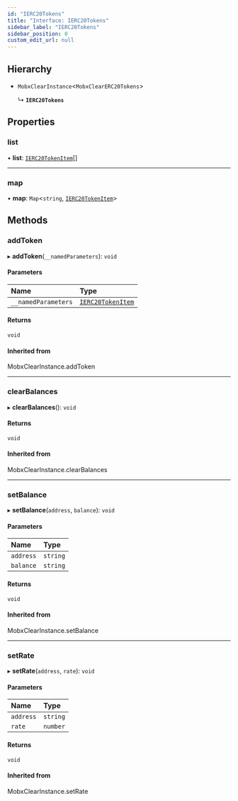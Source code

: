 ```yaml
---
id: "IERC20Tokens"
title: "Interface: IERC20Tokens"
sidebar_label: "IERC20Tokens"
sidebar_position: 0
custom_edit_url: null
---
```


## Hierarchy

- `MobxClearInstance`<`MobxClearERC20Tokens`\>

  ↳ **`IERC20Tokens`**

## Properties

### list

• **list**: [`IERC20TokenItem`](IERC20TokenItem.md)[]

___

### map

• **map**: `Map`<`string`, [`IERC20TokenItem`](IERC20TokenItem.md)\>

## Methods

### addToken

▸ **addToken**(`__namedParameters`): `void`

#### Parameters

| Name | Type |
| :------ | :------ |
| `__namedParameters` | [`IERC20TokenItem`](IERC20TokenItem.md) |

#### Returns

`void`

#### Inherited from

MobxClearInstance.addToken

___

### clearBalances

▸ **clearBalances**(): `void`

#### Returns

`void`

#### Inherited from

MobxClearInstance.clearBalances

___

### setBalance

▸ **setBalance**(`address`, `balance`): `void`

#### Parameters

| Name | Type |
| :------ | :------ |
| `address` | `string` |
| `balance` | `string` |

#### Returns

`void`

#### Inherited from

MobxClearInstance.setBalance

___

### setRate

▸ **setRate**(`address`, `rate`): `void`

#### Parameters

| Name | Type |
| :------ | :------ |
| `address` | `string` |
| `rate` | `number` |

#### Returns

`void`

#### Inherited from

MobxClearInstance.setRate
